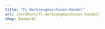 ```yaml
---
title: "FL Werkzeugmaschinen-Handel"
url: /nordhorn/fl-werkzeugmaschinen-handel/
shop: Baumarkt
---
```

